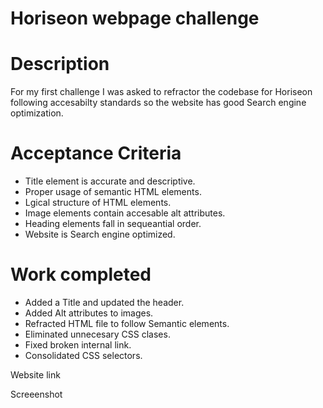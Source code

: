 # Horiseon webpage challenge
# Description #
For my first challenge I was asked to refractor the codebase for Horiseon following accesabilty standards so the website has good Search engine optimization.

# Acceptance Criteria #

* Title element is accurate and descriptive.
* Proper usage of semantic HTML elements.
* Lgical structure of HTML elements.
* Image elements contain accesable alt attributes.
* Heading elements fall in sequeantial order.
* Website is Search engine optimized.

# Work completed #

* Added a Title and updated the header.
* Added Alt attributes to images.
* Refracted HTML file to follow Semantic elements.
* Eliminated unnecesary CSS clases.
* Fixed broken internal link.
* Consolidated CSS selectors.


Website link


Screeenshot


